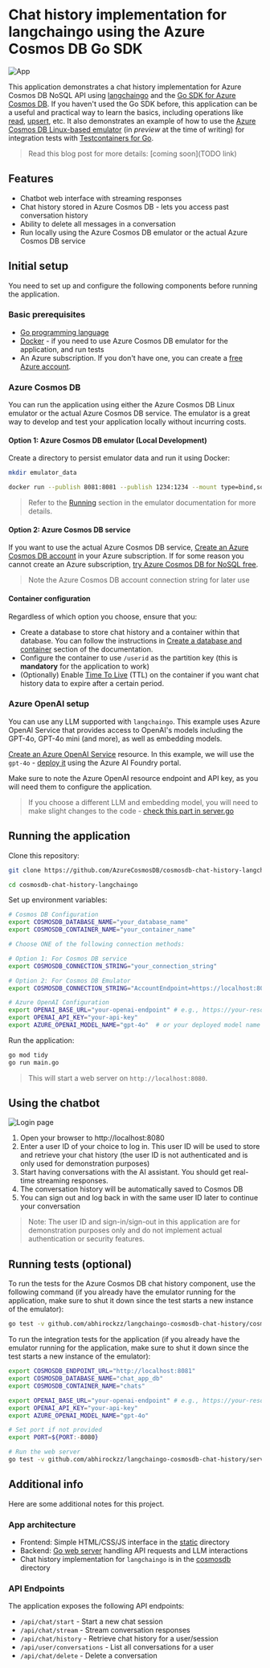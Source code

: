 # Chat history implementation for langchaingo using the Azure Cosmos DB Go SDK

![App](images/app.png)

This application demonstrates a chat history implementation for Azure Cosmos DB NoSQL API using [langchaingo](https://github.com/tmc/langchaingo) and the [Go SDK for Azure Cosmos DB](https://learn.microsoft.com/en-us/azure/cosmos-db/nosql/sdk-go). If you haven't used the Go SDK before, this application can be a useful and practical way to learn the basics, including operations like [read](https://pkg.go.dev/github.com/Azure/azure-sdk-for-go/sdk/data/azcosmos#ContainerClient.ReadItem), [upsert](https://pkg.go.dev/github.com/Azure/azure-sdk-for-go/sdk/data/azcosmos#ContainerClient.UpsertItem), etc. It also demonstrates an example of how to use the [Azure Cosmos DB Linux-based emulator](https://learn.microsoft.com/en-us/azure/cosmos-db/emulator-linux) (in *preview* at the time of writing) for integration tests with [Testcontainers for Go](https://golang.testcontainers.org/).

> Read this blog post for more details: [coming soon](TODO link)

## Features

- Chatbot web interface with streaming responses
- Chat history stored in Azure Cosmos DB - lets you access past conversation history
- Ability to delete all messages in a conversation
- Run locally using the Azure Cosmos DB emulator or the actual Azure Cosmos DB service

## Initial setup

You need to set up and configure the following components before running the application.

### Basic prerequisites

- [Go programming language](https://go.dev/doc/install)
- [Docker](https://docs.docker.com/engine/install/) - if you need to use Azure Cosmos DB emulator for the application, and run tests
- An Azure subscription. If you don't have one, you can create a [free Azure account](https://azure.microsoft.com/en-us/free/).

### Azure Cosmos DB

You can run the application using either the Azure Cosmos DB Linux emulator or the actual Azure Cosmos DB service. The emulator is a great way to develop and test your application locally without incurring costs.

#### Option 1: Azure Cosmos DB emulator (Local Development)

Create a directory to persist emulator data and run it using Docker:

```bash
mkdir emulator_data

docker run --publish 8081:8081 --publish 1234:1234 --mount type=bind,source=./emulator_data,target=/data mcr.microsoft.com/cosmosdb/linux/azure-cosmos-emulator:vnext-preview
```

> Refer to the [Running](https://learn.microsoft.com/en-us/azure/cosmos-db/emulator-linux#running) section in the emulator documentation for more details.

#### Option 2: Azure Cosmos DB service

If you want to use the actual Azure Cosmos DB service, [Create an Azure Cosmos DB account](https://learn.microsoft.com/en-us/azure/cosmos-db/nosql/how-to-create-account?tabs=azure-portal#create-an-account) in your Azure subscription. If for some reason you cannot create an Azure subscription, [try Azure Cosmos DB for NoSQL free](https://cosmos.azure.com/try/).

> Note the Azure Cosmos DB account connection string for later use

#### Container configuration

Regardless of which option you choose, ensure that you:

- Create a database to store chat history and a container within that database. You can follow the instructions in [Create a database and container](https://learn.microsoft.com/en-us/azure/cosmos-db/nosql/quickstart-portal#create-a-database-and-container) section of the documentation.
- Configure the container to use `/userid` as the partition key (this is **mandatory** for the application to work)
- (Optionally) Enable [Time To Live](https://learn.microsoft.com/en-us/azure/cosmos-db/nosql/time-to-live) (TTL) on the container if you want chat history data to expire after a certain period.

### Azure OpenAI setup

You can use any LLM supported with `langchaingo`. This example uses Azure OpenAI Service that provides access to OpenAI's models including the GPT-4o, GPT-4o mini (and more), as well as embedding models.

[Create an Azure OpenAI Service](https://learn.microsoft.com/en-us/azure/ai-services/openai/how-to/create-resource?pivots=web-portal#create-a-resource) resource.  In this example, we will use the `gpt-4o` - [deploy it](https://learn.microsoft.com/en-us/azure/ai-services/openai/how-to/create-resource?pivots=web-portal#deploy-a-model) using the Azure AI Foundry portal.

Make sure to note the Azure OpenAI resource endpoint and API key, as you will need them to configure the application.

> If you choose a different LLM and embedding model, you will need to make slight changes to the code - [check this part in server.go](https://github.com/AzureCosmosDB/cosmosdb-chat-history-langchaingo/blob/main/server/server.go#L90)

## Running the application

Clone this repository:

```bash
git clone https://github.com/AzureCosmosDB/cosmosdb-chat-history-langchaingo

cd cosmosdb-chat-history-langchaingo
```

Set up environment variables:

```bash
# Cosmos DB Configuration
export COSMOSDB_DATABASE_NAME="your_database_name"
export COSMOSDB_CONTAINER_NAME="your_container_name"

# Choose ONE of the following connection methods:

# Option 1: For Cosmos DB service
export COSMOSDB_CONNECTION_STRING="your_connection_string"

# Option 2: For Cosmos DB Emulator
export COSMOSDB_CONNECTION_STRING="AccountEndpoint=https://localhost:8081/;AccountKey=C2y6yDjf5/R+ob0N8A7Cgv30VRDJIWEHLM+4QDU5DE2nQ9nDuVTqobD4b8mGGyPMbIZnqyMsEcaGQy67XIw/Jw==;"

# Azure OpenAI Configuration
export OPENAI_BASE_URL="your-openai-endpoint" # e.g., https://your-resource-name.openai.azure.com/
export OPENAI_API_KEY="your-api-key"
export AZURE_OPENAI_MODEL_NAME="gpt-4o"  # or your deployed model name
```

Run the application:

```bash
go mod tidy
go run main.go
```

> This will start a web server on `http://localhost:8080`.

## Using the chatbot

![Login page](images/login.png)

1. Open your browser to http://localhost:8080
2. Enter a user ID of your choice to log in. This user ID will be used to store and retrieve your chat history (the user ID is not authenticated and is only used for demonstration purposes)
3. Start having conversations with the AI assistant. You should get real-time streaming responses.
4. The conversation history will be automatically saved to Cosmos DB
5. You can sign out and log back in with the same user ID later to continue your conversation

> Note: The user ID and sign-in/sign-out in this application are for demonstration purposes only and do not implement actual authentication or security features.

## Running tests (optional)

To run the tests for the Azure Cosmos DB chat history component, use the following command (if you already have the emulator running for the application, make sure to shut it down since the test starts a new instance of the emulator):

```bash
go test -v github.com/abhirockzz/langchaingo-cosmosdb-chat-history/cosmosdb
```

To run the integration tests for the application (if you already have the emulator running for the application, make sure to shut it down since the test starts a new instance of the emulator):

```bash
export COSMOSDB_ENDPOINT_URL="http://localhost:8081"
export COSMOSDB_DATABASE_NAME="chat_app_db"
export COSMOSDB_CONTAINER_NAME="chats"

export OPENAI_BASE_URL="your-openai-endpoint" # e.g., https://your-resource-name.openai.azure.com/
export OPENAI_API_KEY="your-api-key"
export AZURE_OPENAI_MODEL_NAME="gpt-4o"

# Set port if not provided
export PORT=${PORT:-8080}

# Run the web server
go test -v github.com/abhirockzz/langchaingo-cosmosdb-chat-history/server
```

## Additional info

Here are some additional notes for this project.

### App architecture

- Frontend: Simple HTML/CSS/JS interface in the [static](./static) directory
- Backend: [Go web server](./server/) handling API requests and LLM interactions
- Chat history implementation for `langchaingo` is in the [cosmosdb](./cosmosdb/) directory

### API Endpoints

The application exposes the following API endpoints:

- `/api/chat/start` - Start a new chat session
- `/api/chat/stream` - Stream conversation responses
- `/api/chat/history` - Retrieve chat history for a user/session
- `/api/user/conversations` - List all conversations for a user
- `/api/chat/delete` - Delete a conversation
